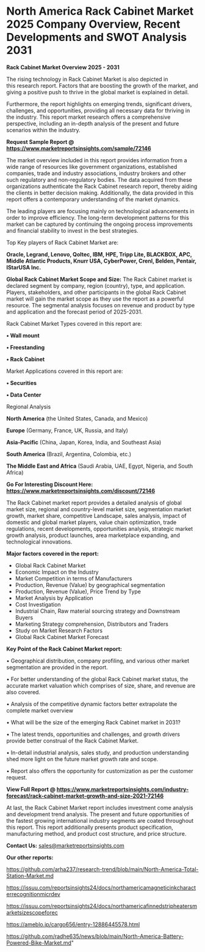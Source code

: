 # North America Rack Cabinet Market 2025 Company Overview, Recent Developments and SWOT Analysis 2031

<Strong> Rack Cabinet Market Overview 2025 - 2031</strong>

The rising technology in Rack Cabinet Market is also depicted in this research report. Factors that are boosting the growth of the market, and giving a positive push to thrive in the global market is explained in detail.

Furthermore, the report highlights on emerging trends, significant drivers, challenges, and opportunities, providing all necessary data for thriving in the industry. This report market research offers a comprehensive perspective, including an in-depth analysis of the present and future scenarios within the industry.

<strong>Request Sample Report @ <a href=https://www.marketreportsinsights.com/sample/72146>https://www.marketreportsinsights.com/sample/72146</a></strong>

The market overview included in this report provides information from a wide range of resources like government organizations, established companies, trade and industry associations, industry brokers and other such regulatory and non-regulatory bodies. The data acquired from these organizations authenticate the Rack Cabinet research report, thereby aiding the clients in better decision making. Additionally, the data provided in this report offers a contemporary understanding of the market dynamics.

The leading players are focusing mainly on technological advancements in order to improve efficiency. The long-term development patterns for this market can be captured by continuing the ongoing process improvements and financial stability to invest in the best strategies.

Top Key players of Rack Cabinet Market are:

<strong>Oracle, Legrand, Lenovo, Qoltec, IBM, HPE, Tripp Lite, BLACKBOX, APC, Middle Atlantic Products, Knurr USA, CyberPower, Crenl, Belden, Pentair, IStarUSA Inc.</strong>

<strong><b>Global Rack Cabinet Market Scope and Size:</b></strong>
The Rack Cabinet market is declared segment by company, region (country), type, and application. Players, stakeholders, and other participants in the global Rack Cabinet market will gain the market scope as they use the report as a powerful resource. The segmental analysis focuses on revenue and product by type and application and the forecast period of 2025-2031.

Rack Cabinet Market Types covered in this report are:

<strong>• Wall mount

• Freestanding

• Rack Cabinet</strong>

Market Applications covered in this report are:

<strong>• Securities

• Data Center</strong> 

Regional Analysis

<strong>North America</strong> (the United States, Canada, and Mexico)

<strong>Europe</strong> (Germany, France, UK, Russia, and Italy)

<strong>Asia-Pacific</strong> (China, Japan, Korea, India, and Southeast Asia)

<strong>South America</strong> (Brazil, Argentina, Colombia, etc.)

<strong>The Middle East and Africa</strong> (Saudi Arabia, UAE, Egypt, Nigeria, and South Africa)

<strong>Go For Interesting Discount Here: <a href=https://www.marketreportsinsights.com/discount/72146>https://www.marketreportsinsights.com/discount/72146</a></strong>

The Rack Cabinet market report provides a detailed analysis of global market size, regional and country-level market size, segmentation market growth, market share, competitive Landscape, sales analysis, impact of domestic and global market players, value chain optimization, trade regulations, recent developments, opportunities analysis, strategic market growth analysis, product launches, area marketplace expanding, and technological innovations.

<strong><b>Major factors covered in the report:</b></strong>
<ul>
  <li>Global Rack Cabinet Market </li>
  <li>Economic Impact on the Industry</li>
  <li>Market Competition in terms of Manufacturers</li>
  <li>Production, Revenue (Value) by geographical segmentation</li>
  <li>Production, Revenue (Value), Price Trend by Type</li>
  <li>Market Analysis by Application</li>
  <li>Cost Investigation</li>
  <li>Industrial Chain, Raw material sourcing strategy and Downstream Buyers</li>
  <li>Marketing Strategy comprehension, Distributors and Traders</li>
  <li>Study on Market Research Factors</li>
  <li>Global Rack Cabinet Market Forecast</li>
</ul>

<strong><b>Key Point of the Rack Cabinet Market report:</b></strong>

• Geographical distribution, company profiling, and various other market segmentation are provided in the report.

• For better understanding of the global Rack Cabinet market status, the accurate market valuation which comprises of size, share, and revenue are also covered.

• Analysis of the competitive dynamic factors better extrapolate the complete market overview

• What will be the size of the emerging Rack Cabinet market in 2031?

• The latest trends, opportunities and challenges, and growth drivers provide better construal of the Rack Cabinet Market.

• In-detail industrial analysis, sales study, and production understanding shed more light on the future market growth rate and scope.

• Report also offers the opportunity for customization as per the customer request.

<strong><b>View Full Report @ <a href=https://www.marketreportsinsights.com/industry-forecast/rack-cabinet-market-growth-and-size-2021-72146>https://www.marketreportsinsights.com/industry-forecast/rack-cabinet-market-growth-and-size-2021-72146</a></b></strong>


At last, the Rack Cabinet Market report includes investment come analysis and development trend analysis. The present and future opportunities of the fastest growing international industry segments are coated throughout this report. This report additionally presents product specification, manufacturing method, and product cost structure, and price structure.

<strong>Contact Us:</strong>
sales@marketreportsinsights.com

<strong>Our other reports:</strong>

<a href=https://github.com/arha237/research-trend/blob/main/North-America-Total-Station-Market.md>https://github.com/arha237/research-trend/blob/main/North-America-Total-Station-Market.md</a>

<a href=https://issuu.com/reportsinsights24/docs/northamericamagneticinkcharacterrecognitionmicrdev>https://issuu.com/reportsinsights24/docs/northamericamagneticinkcharacterrecognitionmicrdev</a>

<a href=https://issuu.com/reportsinsights24/docs/northamericafinnedstripheatersmarketsizescopeforec>https://issuu.com/reportsinsights24/docs/northamericafinnedstripheatersmarketsizescopeforec</a>

<a href=https://ameblo.jp/cargo656/entry-12886445578.html>https://ameblo.jp/cargo656/entry-12886445578.html</a>

<a href=https://github.com/radhe635/news/blob/main/North-America-Battery-Powered-Bike-Market.md>https://github.com/radhe635/news/blob/main/North-America-Battery-Powered-Bike-Market.md</a>"
